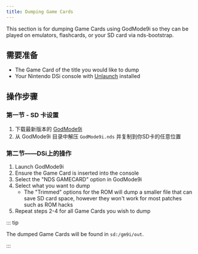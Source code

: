```yaml
---
title: Dumping Game Cards
---
```


This section is for dumping Game Cards using GodMode9i so they can be played on emulators, flashcards, or your SD card via nds-bootstrap.

## 需要准备
- The Game Card of the title you would like to dump
- Your Nintendo DSi console with [Unlaunch](installing-unlaunch.html) installed

## 操作步骤
### 第一节 - SD 卡设置

1. 下载最新版本的 [GodMode9i](https://github.com/DS-Homebrew/GodMode9i/releases)
1. 从 GodMode9i 目录中解压 `GodMode9i.nds` 并复制到你SD卡的任意位置

### 第二节——DSi上的操作
1. Launch GodMode9i
1. Ensure the Game Card is inserted into the console
1. Select the "NDS GAMECARD" option in GodMode9i
1. Select what you want to dump
    - The "Trimmed" options for the ROM will dump a smaller file that can save SD card space, however they won't work for most patches such as ROM hacks
1. Repeat steps 2-4 for all Game Cards you wish to dump

::: tip

The dumped Game Cards will be found in `sd:/gm9i/out`.

:::
